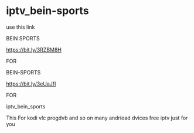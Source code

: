 # iptv_bein-sports



use this link

BEIN SPORTS

https://bit.ly/3RZBM8H

FOR

BEIN-SPORTS

https://bit.ly/3eUaJfI

FOR

iptv_bein_sports



This For kodi vlc progdvb and so on many andrioad dvices free iptv just for you
